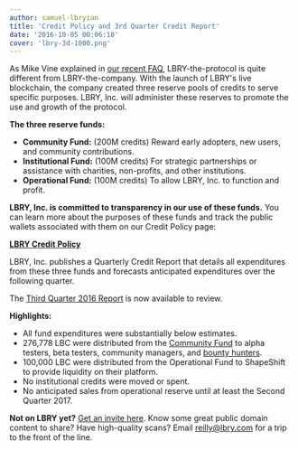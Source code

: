 ```yaml
---
author: samuel-lbryian
title: 'Credit Policy and 3rd Quarter Credit Report'
date: '2016-10-05 00:06:18'
cover: 'lbry-3d-1000.png'
---
```


As Mike Vine explained in [our recent FAQ](/news/reddit-ama-answers#whatis), LBRY-the-protocol is quite different from LBRY-the-company. With the launch of LBRY's live blockchain, the company created three reserve pools of credits to serve specific purposes. LBRY, Inc. will administer these reserves to promote the use and growth of the protocol.

**The three reserve funds:**

- **Community Fund:** (200M credits) Reward early adopters, new users, and community contributions.
- **Institutional Fund:** (100M credits) For strategic partnerships or assistance with charities, non-profits, and other institutions.
- **Operational Fund:** (100M credits) To allow LBRY, Inc. to function and profit.

**LBRY, Inc. is committed to transparency in our use of these funds.** You can learn more about the purposes of these funds and track the public wallets associated with them on our Credit Policy page:

[**LBRY Credit Policy**](/faq/credit-policy)

LBRY, Inc. publishes a Quarterly Credit Report that details all expenditures from these three funds and forecasts anticipated expenditures over the following quarter.

The [Third Quarter 2016 Report](https://lbry.com/credit-reports/2016-q3) is now available to review.

**Highlights:**

- All fund expenditures were substantially below estimates.
- 276,778 LBC were distributed from the [Community Fund](https://docs.google.com/spreadsheets/d/1zPG58YuLPqpB3yzypntRWouoEVc4saDOifpnvnwS8Rc/edit?ts=57f28d0e#gid=0) to alpha testers, beta testers, community managers, and [bounty hunters](/bounty).
- 100,000 LBC were distributed from the Operational Fund to ShapeShift to provide liquidity on their platform.
- No institutional credits were moved or spent.
- No anticipated sales from operational reserve until at least the Second Quarter 2017.

**Not on LBRY yet?** [Get an invite here](/get). Know some great public domain content to share? Have high-quality scans? Email [reilly@lbry.com](mailto:reilly@lbry.com) for a trip to the front of the line.
